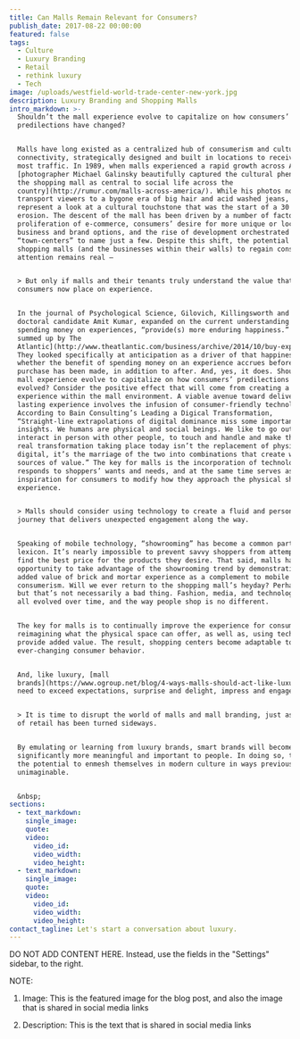 ```yaml
---
title: Can Malls Remain Relevant for Consumers?
publish_date: 2017-08-22 00:00:00
featured: false
tags:
  - Culture
  - Luxury Branding
  - Retail
  - rethink luxury
  - Tech
image: /uploads/westfield-world-trade-center-new-york.jpg
description: Luxury Branding and Shopping Malls
intro_markdown: >-
  Shouldn’t the mall experience evolve to capitalize on how consumers’
  predilections have changed?


  Malls have long existed as a centralized hub of consumerism and cultural
  connectivity, strategically designed and built in locations to receive the
  most traffic. In 1989, when malls experienced a rapid growth across America,
  [photographer Michael Galinsky beautifully captured the cultural phenomenon of
  the shopping mall as central to social life across the
  country](http://rumur.com/malls-across-america/). While his photos now
  transport viewers to a bygone era of big hair and acid washed jeans, they also
  represent a look at a cultural touchstone that was the start of a 30 year
  erosion. The descent of the mall has been driven by a number of factors: the
  proliferation of e-commerce, consumers’ desire for more unique or locally-made
  business and brand options, and the rise of development orchestrated
  “town-centers” to name just a few. Despite this shift, the potential for
  shopping malls (and the businesses within their walls) to regain consumers’
  attention remains real –


  > But only if malls and their tenants truly understand the value that
  consumers now place on experience.


  In the journal of Psychological Science, Gilovich, Killingsworth and Cornell
  doctoral candidate Amit Kumar, expanded on the current understanding that
  spending money on experiences, “provide(s) more enduring happiness.” ([Nicely
  summed up by The
  Atlantic](http://www.theatlantic.com/business/archive/2014/10/buy-experiences/381132/))
  They looked specifically at anticipation as a driver of that happiness;
  whether the benefit of spending money on an experience accrues before the
  purchase has been made, in addition to after. And, yes, it does. Shouldn’t the
  mall experience evolve to capitalize on how consumers’ predilections have
  evolved? Consider the positive effect that will come from creating a lasting
  experience within the mall environment. A viable avenue toward delivering a
  lasting experience involves the infusion of consumer-friendly technology.
  According to Bain Consulting’s Leading a Digical Transformation,
  “Straight-line extrapolations of digital dominance miss some important
  insights. We humans are physical and social beings. We like to go out, to
  interact in person with other people, to touch and handle and make things. The
  real transformation taking place today isn’t the replacement of physical by
  digital, it’s the marriage of the two into combinations that create wholly new
  sources of value.” The key for malls is the incorporation of technology that
  responds to shoppers’ wants and needs, and at the same time serves as
  inspiration for consumers to modify how they approach the physical shopping
  experience.


  > Malls should consider using technology to create a fluid and personalized
  journey that delivers unexpected engagement along the way.


  Speaking of mobile technology, “showrooming” has become a common part of our
  lexicon. It’s nearly impossible to prevent savvy shoppers from attempting to
  find the best price for the products they desire. That said, malls have an
  opportunity to take advantage of the showrooming trend by demonstrating the
  added value of brick and mortar experience as a complement to mobile
  consumerism. Will we ever return to the shopping mall’s heyday? Perhaps not,
  but that’s not necessarily a bad thing. Fashion, media, and technology have
  all evolved over time, and the way people shop is no different.


  The key for malls is to continually improve the experience for consumers by
  reimagining what the physical space can offer, as well as, using technology to
  provide added value. The result, shopping centers become adaptable to
  ever-changing consumer behavior.


  And, like luxury, [mall
  brands](https://www.ogroup.net/blog/4-ways-malls-should-act-like-luxury-brands/)
  need to exceed expectations, surprise and delight, impress and engage.


  > It is time to disrupt the world of malls and mall branding, just as the rest
  of retail has been turned sideways.


  By emulating or learning from luxury brands, smart brands will become
  significantly more meaningful and important to people. In doing so, they have
  the potential to enmesh themselves in modern culture in ways previously
  unimaginable.


  &nbsp;
sections:
  - text_markdown:
    single_image:
    quote:
    video:
      video_id:
      video_width:
      video_height:
  - text_markdown:
    single_image:
    quote:
    video:
      video_id:
      video_width:
      video_height:
contact_tagline: Let's start a conversation about luxury.
---
```



DO NOT ADD CONTENT HERE. Instead, use the fields in the "Settings" sidebar, to the right.

NOTE:

1. Image: This is the featured image for the blog post, and also the image that is shared in social media links

2. Description: This is the text that is shared in social media links